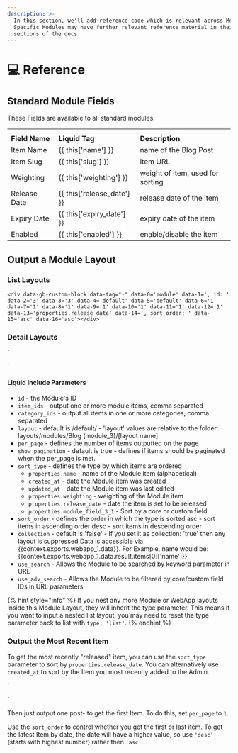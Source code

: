 ```yaml
---
description: >-
  In this section, we'll add reference code which is relevant across Modules.
  Specific Modules may have further relevant reference material in their own
  sections of the docs.
---
```


# 💻 Reference

## Standard Module Fields

These Fields are available to all standard modules:

<table data-header-hidden data-full-width="true"><thead><tr><th></th><th></th><th></th></tr></thead><tbody><tr><td><strong>Field Name</strong></td><td><strong>Liquid Tag</strong></td><td><strong>Description</strong></td></tr><tr><td>Item Name</td><td>{{ this['name'] }}</td><td>name of the Blog Post</td></tr><tr><td>Item Slug</td><td>{{ this['slug'] }}</td><td>item URL</td></tr><tr><td>Weighting</td><td>{{ this['weighting'] }}</td><td>weight of item, used for sorting</td></tr><tr><td>Release Date</td><td>{{ this['release_date'] }}</td><td>release date of the item</td></tr><tr><td>Expiry Date</td><td>{{ this['expiry_date'] }}</td><td>expiry date of the item</td></tr><tr><td>Enabled</td><td>{{ this['enabled'] }}</td><td>enable/disable the item</td></tr></tbody></table>

## Output a Module Layout

### List Layouts

`<div data-gb-custom-block data-tag="-" data-0='module' data-1=', id: ' data-2='3' data-3='3' data-4='default' data-5='default' data-6='1' data-7='1' data-8='1' data-9='1' data-10='1' data-11='1' data-12='1' data-13='properties.release_date' data-14=', sort_order: ' data-15='asc' data-16='asc'></div>`

### Detail Layouts

\`

\`

#### Liquid Include Parameters

* `id` - the Module's ID
* `item_ids` - output one or more module items, comma separated
* `category_ids` - output all items in one or more categories, comma separated
* `layout` - default is /default/ - 'layout' values are relative to the folder: layouts/modules/Blog (module\_3)/\[layout name]
* `per_page` - defines the number of items outputted on the page
* `show_pagination` - default is true - defines if items should be paginated when the per\_page is met.
* `sort_type` - defines the type by which items are ordered
  * `properties.name` - name of the Module item (alphabetical)
  * `created_at` - date the Module item was created
  * `updated_at` - date the Module item was last edited
  * `properties.weighting` - weighting of the Module item
  * `properties.release_date` - date the item is set to be released
  * `properties.module_field_3_1` - Sort by a core or custom field
* `sort_order` - defines the order in which the type is sorted asc - sort items in ascending order desc - sort items in descending order
* `collection` - default is 'false' - If you set it as collection: 'true' then any layout is suppressed.Data is accessible via \{{context.exports.webapp\_1.data\}}. For Example, name would be: \{{context.exports.webapp\_1.data.result.items\[0]\['name']\}}
* `use_search` - Allows the Module to be searched by keyword parameter in URL
* `use_adv_search` - Allows the Module to be filtered by core/custom field IDs in URL parameters

{% hint style="info" %}
If you nest any more Module or WebApp layouts inside this Module Layout, they will inherit the type parameter. This means if you want to input a nested list layout, you may need to reset the type parameter back to list with `type: 'list'`.
{% endhint %}

### Output the Most Recent Item

To get the most recently "released" item, you can use the `sort_type` parameter to sort by `properties.release_date`. You can alternatively use `created_at` to sort by the Item you most recently added to the Admin.

\`

\`

Then just output one post- to get the first Item. To do this, set `per_page` to `1`.

Use the `sort_order` to control whether you get the first or last item. To get the latest Item by date, the date will have a higher value, so use `'desc'` (starts with highest number) rather then `'asc'` .
